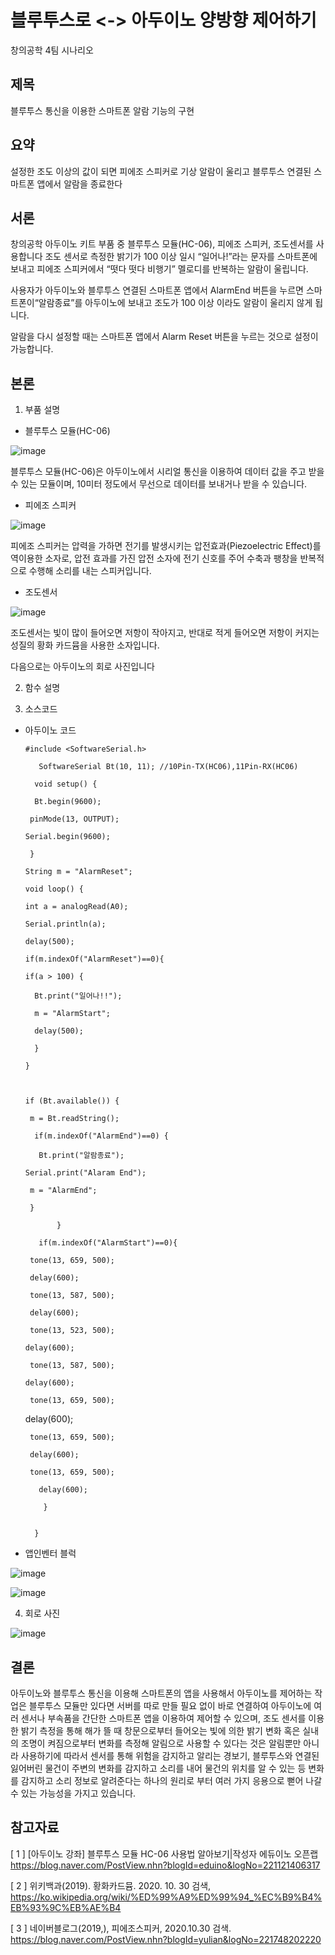 블루투스로 <-> 아두이노 양방향 제어하기
=============

창의공학 4팀 시나리오

제목
-------------
블루투스 통신을 이용한 스마트폰 알람 기능의 구현

요약
-------------
설정한 조도 이상의 값이 되면 피에조 스피커로 기상 알람이 울리고 블루투스 연결된 스마트폰 앱에서 알람을 종료한다    

서론
-------------
창의공학 아두이노 키트 부품 중 블루투스 모듈(HC-06), 피에조 스피커, 조도센서를 사용합니다 조도 센서로 측정한 밝기가 100 이상 일시 “일어나!”라는 문자를 스마트폰에 보내고
피에조 스피커에서 “떳다 떳다 비행기” 멜로디를 반복하는 알람이 울립니다.

사용자가 아두이노와 블루투스 연결된 스마트폰 앱에서 AlarmEnd 버튼을 누르면 스마트폰이“알람종료”를 아두이노에 보내고 조도가 100 이상 이라도 알람이 울리지 않게 됩니다.

알람을 다시 설정할 때는 스마트폰 앱에서 Alarm Reset 버튼을 누르는 것으로 설정이 가능합니다. 

본론
-------------
1. 부품 설명
* 블루투스 모듈(HC-06)

![image](https://user-images.githubusercontent.com/66579265/98436154-6e675a00-211c-11eb-865a-a85d8724f90b.png)

블루투스 모듈(HC-06)은 아두이노에서 시리얼 통신을 이용하여 데이터 값을 주고 받을 수 있는 모듈이며, 10미터 정도에서 무선으로 데이터를 보내거나 받을 수 있습니다.

* 피에조 스피커

![image](https://user-images.githubusercontent.com/66579265/98436356-0ca7ef80-211e-11eb-87ec-171316750d3c.png)

피에조 스피커는 압력을 가하면 전기를 발생시키는 압전효과(Piezoelectric Effect)를 역이용한 소자로, 압전 효과를 가진 압전 소자에 전기 신호를 주어 수축과 팽창을 반복적으로 수행해 소리를 내는 스피커입니다.

* 조도센서

![image](https://user-images.githubusercontent.com/66579265/98436374-234e4680-211e-11eb-90c0-dca27b819021.png)

조도센서는 빛이 많이 들어오면 저항이 작아지고, 반대로 적게 들어오면 저항이 커지는 성질의 황화 카드뮴을 사용한 소자입니다.

다음으로는 아두이노의 회로 사진입니다

2. 함수 설명





3. 소스코드
* 아두이노 코드

      #include <SoftwareSerial.h>

         SoftwareSerial Bt(10, 11); //10Pin-TX(HC06),11Pin-RX(HC06)

        void setup() {

        Bt.begin(9600);

       pinMode(13, OUTPUT);

      Serial.begin(9600);

       }

      String m = "AlarmReset";

      void loop() {

      int a = analogRead(A0);

      Serial.println(a);
    
      delay(500);

      if(m.indexOf("AlarmReset")==0){

      if(a > 100) {
   
        Bt.print("일어나!!");
        
        m = "AlarmStart";
        
        delay(500);
        
        }  
    
      }



      if (Bt.available()) {

       m = Bt.readString();
  
        if(m.indexOf("AlarmEnd")==0) { 
  
         Bt.print("알람종료");
  
      Serial.print("Alaram End");
  
       m = "AlarmEnd";
  
       }
  
             }

         if(m.indexOf("AlarmStart")==0){

       tone(13, 659, 500);
       
       delay(600);
       
       tone(13, 587, 500);
       
       delay(600);
       
       tone(13, 523, 500);
       
      delay(600);
      
       tone(13, 587, 500);
       
      delay(600);
      
       tone(13, 659, 500);
       
     delay(600);
     
       tone(13, 659, 500);
       
       delay(600);
       
       tone(13, 659, 500);
       
         delay(600);
         
          }


        }

* 앱인벤터 블럭

![image](https://user-images.githubusercontent.com/66579265/98436484-fc444480-211e-11eb-9b1a-7fcaa4cc8ab3.png)

![image](https://user-images.githubusercontent.com/66579265/98436509-20a02100-211f-11eb-800d-ac8d32a01724.png)


4. 회로 사진

![image](https://user-images.githubusercontent.com/66579265/98436511-2f86d380-211f-11eb-820a-9c21755953c0.png)

결론
-------------
아두이노와 블루투스 통신을 이용해 스마트폰의 앱을 사용해서 아두이노를 제어하는 작업은
블루투스 모듈만 있다면 서버를 따로 만들 필요 없이 바로 연결하여 아두이노에 여러 센서나
부속품을 간단한 스마트폰 앱을 이용하여 제어할 수 있으며, 조도 센서를 이용한 밝기 측정을 통해 해가 뜰 때 창문으로부터 들어오는 빛에 의한 밝기 변화 혹은 실내의 조명이 켜짐으로부터 변화를 측정해 알림으로 사용할 수 있다는 것은 알림뿐만 아니라 사용하기에 따라서 센서를 통해 위험을 감지하고 알리는 경보기, 블루투스와 연결된 잃어버린 물건이 주변의 변화를 감지하고 소리를 내어 물건의 위치를 알 수 있는 등 변화를 감지하고 소리 정보로 알려준다는
하나의 원리로 부터 여러 가지 응용으로 뻗어 나갈 수 있는 가능성을 가지고 있습니다.




참고자료
-------------

[ 1 ] [아두이노 강좌] 블루투스 모듈 HC-06 사용법 알아보기|작성자 에듀이노 오픈랩
https://blog.naver.com/PostView.nhn?blogId=eduino&logNo=221121406317

[ 2 ] 위키백과(2019). 황화카드뮴. 2020. 10. 30 검색,
https://ko.wikipedia.org/wiki/%ED%99%A9%ED%99%94_%EC%B9%B4%EB%93%9C%EB%AE%B4

[ 3 ] 네이버블로그(2019,), 피에조스피커, 2020.10.30 검색.
https://blog.naver.com/PostView.nhn?blogId=yulian&logNo=221748202220



   
